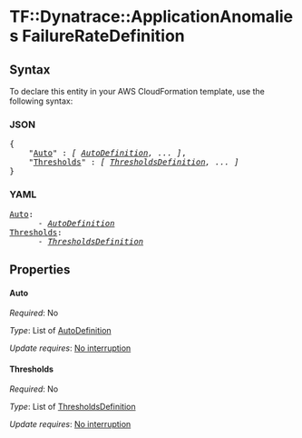 # TF::Dynatrace::ApplicationAnomalies FailureRateDefinition

## Syntax

To declare this entity in your AWS CloudFormation template, use the following syntax:

### JSON

<pre>
{
    "<a href="#auto" title="Auto">Auto</a>" : <i>[ <a href="autodefinition.md">AutoDefinition</a>, ... ]</i>,
    "<a href="#thresholds" title="Thresholds">Thresholds</a>" : <i>[ <a href="thresholdsdefinition.md">ThresholdsDefinition</a>, ... ]</i>
}
</pre>

### YAML

<pre>
<a href="#auto" title="Auto">Auto</a>: <i>
      - <a href="autodefinition.md">AutoDefinition</a></i>
<a href="#thresholds" title="Thresholds">Thresholds</a>: <i>
      - <a href="thresholdsdefinition.md">ThresholdsDefinition</a></i>
</pre>

## Properties

#### Auto

_Required_: No

_Type_: List of <a href="autodefinition.md">AutoDefinition</a>

_Update requires_: [No interruption](https://docs.aws.amazon.com/AWSCloudFormation/latest/UserGuide/using-cfn-updating-stacks-update-behaviors.html#update-no-interrupt)

#### Thresholds

_Required_: No

_Type_: List of <a href="thresholdsdefinition.md">ThresholdsDefinition</a>

_Update requires_: [No interruption](https://docs.aws.amazon.com/AWSCloudFormation/latest/UserGuide/using-cfn-updating-stacks-update-behaviors.html#update-no-interrupt)

